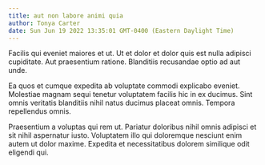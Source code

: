 ```yaml
---
title: aut non labore animi quia
author: Tonya Carter
date: Sun Jun 19 2022 13:35:01 GMT-0400 (Eastern Daylight Time)
---
```

Facilis qui eveniet maiores et ut. Ut et dolor et dolor quis est nulla adipisci cupiditate. Aut praesentium ratione. Blanditiis recusandae optio ad aut unde.

 Ea quos et cumque expedita ab voluptate commodi explicabo eveniet. Molestiae magnam sequi tenetur voluptatem facilis hic in ex ducimus. Sint omnis veritatis blanditiis nihil natus ducimus placeat omnis. Tempora repellendus omnis.

 Praesentium a voluptas qui rem ut. Pariatur doloribus nihil omnis adipisci et sit nihil aspernatur iusto. Voluptatem illo qui doloremque nesciunt enim autem ut dolor maxime. Expedita et necessitatibus dolorem similique odit eligendi qui.